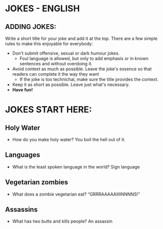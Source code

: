 # JOKES - ENGLISH

## ADDING JOKES:

Write a short title for your joke and add it at the top. There are a few simple rules to make this enjoyable for everybody:
- Don't submit offensive, sexual or dark humour jokes.
  - Foul language is allowed, but only to add emphasis or in known sentences and without overdoing it.
- Avoid context as much as possible. Leave the joke's essence so that readers can complete it the way they want
  - If the joke is too technichal, make sure the title provides the context.
- Keep it as short as possible. Leave just what's necessary.
- **Have fun!**

# JOKES START HERE:

## Holy Water

- How do you make holy water? You boil the hell out of it.


## Languages

- What is the least spoken language in the world? Sign language

## Vegetarian zombies

- What does a zombie vegetarian eat? “GRRRAAAAAIIIINNNNS!”

## Assassins

- What has two butts and kills people? An assassin


